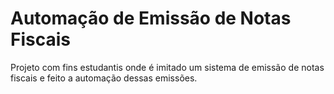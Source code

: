 # Automação de Emissão de Notas Fiscais
Projeto com fins estudantis onde é imitado um sistema de emissão de notas fiscais e feito a automação dessas emissões.
